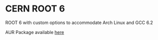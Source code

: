 # CERN ROOT 6
ROOT 6 with custom options to accommodate Arch Linux and GCC 6.2

AUR Package available [here](https://aur.archlinux.org/packages/root/)
